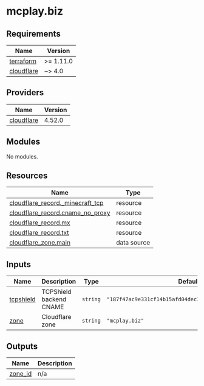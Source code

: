 # mcplay.biz

<!-- BEGIN_TF_DOCS -->
## Requirements

| Name | Version |
|------|---------|
| <a name="requirement_terraform"></a> [terraform](#requirement\_terraform) | >= 1.11.0 |
| <a name="requirement_cloudflare"></a> [cloudflare](#requirement\_cloudflare) | ~> 4.0 |

## Providers

| Name | Version |
|------|---------|
| <a name="provider_cloudflare"></a> [cloudflare](#provider\_cloudflare) | 4.52.0 |

## Modules

No modules.

## Resources

| Name | Type |
|------|------|
| [cloudflare_record._minecraft_tcp](https://registry.terraform.io/providers/cloudflare/cloudflare/latest/docs/resources/record) | resource |
| [cloudflare_record.cname_no_proxy](https://registry.terraform.io/providers/cloudflare/cloudflare/latest/docs/resources/record) | resource |
| [cloudflare_record.mx](https://registry.terraform.io/providers/cloudflare/cloudflare/latest/docs/resources/record) | resource |
| [cloudflare_record.txt](https://registry.terraform.io/providers/cloudflare/cloudflare/latest/docs/resources/record) | resource |
| [cloudflare_zone.main](https://registry.terraform.io/providers/cloudflare/cloudflare/latest/docs/data-sources/zone) | data source |

## Inputs

| Name | Description | Type | Default | Required |
|------|-------------|------|---------|:--------:|
| <a name="input_tcpshield"></a> [tcpshield](#input\_tcpshield) | TCPShield backend CNAME | `string` | `"187f47ac9e331cf14b15afd04dec3c04.ipv4.tcpshield.com"` | no |
| <a name="input_zone"></a> [zone](#input\_zone) | Cloudflare zone | `string` | `"mcplay.biz"` | no |

## Outputs

| Name | Description |
|------|-------------|
| <a name="output_zone_id"></a> [zone\_id](#output\_zone\_id) | n/a |
<!-- END_TF_DOCS -->
